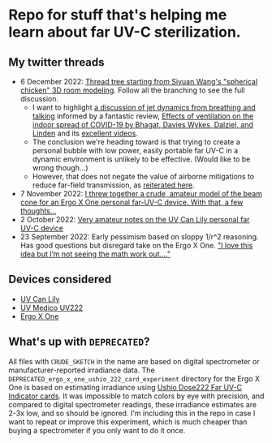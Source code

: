 # Repo for stuff that's helping me learn about far UV-C sterilization.

## My twitter threads
- 6 December 2022: [Thread tree starting from Siyuan Wang's "spherical chicken" 3D room modeling](https://mobile.twitter.com/SiyuanWang_PhD/status/1598966798334201856). Follow all the branching to see the full discussion. 
    - I want to highlight [a discussion of jet dynamics from breathing and talking](https://mobile.twitter.com/famulare_mike/status/1600262799103758336) informed by a fantastic review, [Effects of ventilation on the indoor spread of COVID-19 by Bhagat, Davies Wykes, Dalziel, and Linden](https://www.cambridge.org/core/journals/journal-of-fluid-mechanics/article/effects-of-ventilation-on-the-indoor-spread-of-covid19/CF272DAD7C27DC44F6A9393B0519CAE3) and its [excellent videos](https://www.cambridge.org/core/journals/journal-of-fluid-mechanics/article/effects-of-ventilation-on-the-indoor-spread-of-covid19/CF272DAD7C27DC44F6A9393B0519CAE3#supplementary-materials). 
    - The conclusion we're heading toward is that trying to create a personal bubble with low power, easily portable far UV-C in a dynamic environment is unlikely to be effective. (Would like to be wrong though...)
    - However, that does not negate the value of airborne mitigations to reduce far-field transmission, as [reiterated here](https://mobile.twitter.com/famulare_mike/status/1600282668490690560).
- 7 November 2022: [I threw together a crude, amateur model of the beam cone for an Ergo X One personal far-UV-C device. With that, a few thoughts...](https://twitter.com/famulare_mike/status/1589775727754637313)
- 2 October 2022: [Very amateur notes on the UV Can Lily personal far UV-C device](https://twitter.com/famulare_mike/status/1576736411616772096)
- 23 September 2022: Early pessimism based on sloppy 1/r^2 reasoning. Has good questions but disregard take on the Ergo X One. ["I love this idea but I’m not seeing the math work out...."](https://twitter.com/famulare_mike/status/1573514122075181056)

## Devices considered
- [UV Can Lily](https://uv-can.com/products/lily-handheld-personal-far-uv-disinfection-light)
- [UV Medico UV222](https://uvmedico.com/lamps/uv222-specifications/)
- [Ergo X One](https://www.ergo-healthtech.com/xone)

## What's up with `DEPRECATED`?
All files with `CRUDE_SKETCH` in the name are based on digital spectrometer or manufacturer-reported irradiance data. The `DEPRECATED_ergo_x_one_ushio_222_card_experiment` directory for the Ergo X One is based on estimating irradiance using [Ushio Dose222 Far UV-C Indicator cards](https://www.ushio.com/products/infection-prevention/dose222-far-uv-c-indicator-cards/##). It was impossible to match colors by eye with precision, and compared to digital spectrometer readings, these irradiance estimates are 2-3x low, and so should be ignored. I'm including this in the repo in case I want to repeat or improve this experiment, which is much cheaper than buying a spectrometer if you only want to do it once.
